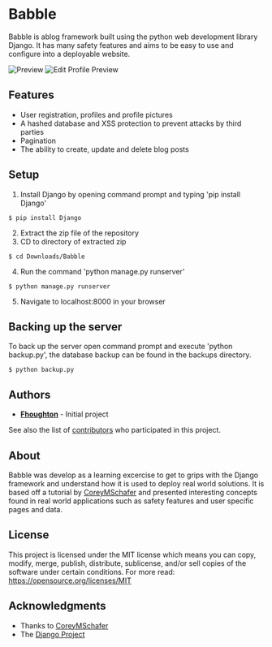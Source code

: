 # Babble
Babble is ablog framework built using the python web development library Django. It has many safety features and aims to be easy to use and configure into a deployable website.

![Preview](https://i.imgur.com/OPEPFdA.png)
![Edit Profile Preview](https://i.imgur.com/3vyRxg1.png)

## Features
- User registration, profiles and profile pictures
- A hashed database and XSS protection to prevent attacks by third parties
- Pagination
- The ability to create, update and delete blog posts

## Setup
1. Install Django by opening command prompt and typing 'pip install Django'
```
$ pip install Django
```
2. Extract the zip file of the repository
3. CD to directory of extracted zip
```
$ cd Downloads/Babble
```
4. Run the command 'python manage.py runserver'
```
$ python manage.py runserver
```
5. Navigate to localhost:8000 in your browser

## Backing up the server

To back up the server open command prompt and execute 'python backup.py', the database backup can be found in the backups directory.
```
$ python backup.py
```

## Authors

* **[Fhoughton](https://github.com/Fhoughton)** - Initial project

See also the list of [contributors](https://github.com/Fhoughton/Digit-Recognizer/contributors) who participated in this project.

## About
Babble was develop as a learning excercise to get to grips with the Django framework and understand how it is used to deploy real world solutions. It is based off a tutorial by [CoreyMSchafer](https://github.com/CoreyMSchafer) and presented interesting concepts found in real world applications such as safety features and user specific pages and data.

## License

This project is licensed under the MIT license which means you can copy, modify, merge, publish, distribute, sublicense, and/or sell copies of the software under certain conditions. For more read: https://opensource.org/licenses/MIT

## Acknowledgments

* Thanks to [CoreyMSchafer](https://github.com/CoreyMSchafer)
* The [Django Project](https://www.djangoproject.com/)
